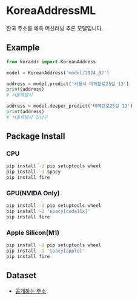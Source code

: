 # KoreaAddressML

한국 주소를 예측 머신러닝 추론 모델입니다.

## Example

```python
from koraddr import KoreanAddress

model = KoreanAddress('model/2024_02')

address = model.predict('서울시 테헤란로25길 13')
print(address)
# 서울특별시

address = model.deeper_predict('테헤란로25길 13')
print(address)
# 서울특별시 강남구
```

## Package Install

### CPU

```bash
pip install -U pip setuptools wheel
pip install -U spacy
pip install fire
```

### GPU(NVIDA Only)

```bash
pip install -U pip setuptools wheel
pip install -U 'spacy[cuda11x]'
pip install fire
```

### Apple Silicon(M1)

```bash
pip install -U pip setuptools wheel
pip install -U 'spacy[apple]'
pip install fire
```

## Dataset

- [공개하는 주소](https://business.juso.go.kr/addrlink/attrbDBDwld/attrbDBDwldList.do?cPath=99MD&menu=%EA%B1%B4%EB%AC%BCDB)